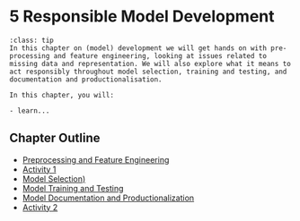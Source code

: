 # 5 Responsible Model Development

```{admonition} Summary
:class: tip
In this chapter on (model) development we will get hands on with pre-processing and feature engineering, looking at issues related to missing data and representation. We will also explore what it means to act responsibly throughout model selection, training and testing, and documentation and productionalisation.
```

```{admonition} Learning Objectives
In this chapter, you will:

- learn...
```

## Chapter Outline

- [Preprocessing and Feature Engineering](preprocessing.md)
- [Activity 1](activity1.md)
- [Model Selection)](model_selection.md)
- [Model Training and Testing](model_training.md)
- [Model Documentation and Productionalization](model_documentation.md)
- [Activity 2](activity2.md)